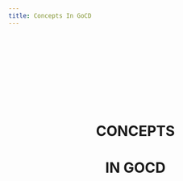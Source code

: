 ```yaml
---
title: Concepts In GoCD
---
```


<html>
    <body>
    <div style="text-align:center;" class="my-block">
    <br>
    <br>
    <br>
    <br>
    <br>
    <br>
    <br>
    <br>
       <h1>CONCEPTS</h1>
       <h1>IN GOCD</h1>
    </div>
    </body>
</html>